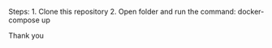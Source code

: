 Steps:
    1. Clone this repository
    2. Open folder and run the command:  docker-compose up  


Thank you